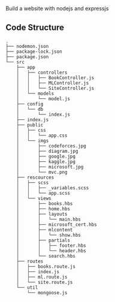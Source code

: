 #
Build a website with nodejs and expressjs

## Code Structure
    .
    ├── nodemon.json
    ├── package-lock.json
    ├── package.json
    └── src
        ├── app
        │   ├── controllers
        │   │   ├── BookController.js
        │   │   ├── MLController.js
        │   │   └── SiteController.js
        │   └── models
        │       └── model.js
        ├── config
        │   └── db
        │       └── index.js
        ├── index.js
        ├── public
        │   ├── css
        │   │   └── app.css
        │   └── imgs
        │       ├── codeforces.jpg
        │       ├── diagram.jpg
        │       ├── google.jpg
        │       ├── kaggle.jpg
        │       ├── microsoft.jpg
        │       └── mvc.png
        ├── rescources
        │   ├── scss
        │   │   ├── _variables.scss
        │   │   └── app.scss
        │   └── views
        │       ├── books.hbs
        │       ├── home.hbs
        │       ├── layouts
        │       │   └── main.hbs
        │       ├── microsoft_cert.hbs
        │       ├── mlcontent
        │       │   └── show.hbs
        │       ├── partials
        │       │   ├── footer.hbs
        │       │   └── header.hbs
        │       └── search.hbs
        ├── routes
        │   ├── books.route.js
        │   ├── index.js
        │   ├── ml.route.js
        │   └── site.route.js
        └── util
            └── mongoose.js
